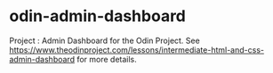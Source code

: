 # odin-admin-dashboard
Project : Admin Dashboard for the Odin Project. See https://www.theodinproject.com/lessons/intermediate-html-and-css-admin-dashboard for more details.
